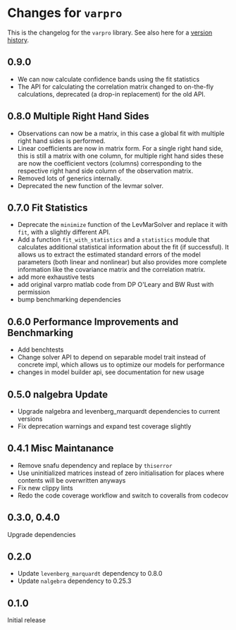 # Changes for `varpro`

This is the changelog for the `varpro` library.
See also here for a [version history](https://crates.io/crates/varpro/versions).

## 0.9.0

- We can now calculate confidence bands using the fit statistics
- The API for calculating the correlation matrix changed to on-the-fly
  calculations, deprecated (a drop-in replacement) for the old API.

## 0.8.0 Multiple Right Hand Sides

- Observations can now be a matrix, in this case a global fit with multiple right
hand sides is performed.
- Linear coefficients are now in matrix form. For a single right hand side, this
is still a matrix with one column, for multiple right hand sides these are now
the coefficient vectors (columns) corresponding to the respective right hand
side column of the observation matrix.
- Removed lots of generics internally.
- Deprecated the new function of the levmar solver.

## 0.7.0 Fit Statistics

- Deprecate the `minimize` function of the LevMarSolver and
replace it with `fit`, with a slightly different API.
- Add a function `fit_with_statistics` and a `statistics` module
that calculates additional statistical information about the fit 
(if successful). It allows us to extract the estimated standard
errors of the model parameters (both linear and nonlinear) but also
provides more complete information like the covariance matrix and
the correlation matrix.
- add more exhaustive tests 
- add original varpro matlab code from DP O'Leary and BW Rust
with permission
- bump benchmarking dependencies

## 0.6.0 Performance Improvements and Benchmarking

- Add benchtests
- Change solver API to depend on separable model trait instead of concrete impl,
which allows us to optimize our models for performance
- changes in model builder api, see documentation for new usage

## 0.5.0 nalgebra Update

- Upgrade nalgebra and levenberg_marquardt dependencies to current versions
- Fix deprecation warnings and expand test coverage slightly

## 0.4.1 Misc Maintanance

- Remove snafu dependency and replace by `thiserror`
- Use uninitialized matrices instead of zero initialisation for places where contents will be overwritten anyways
- Fix new clippy lints
- Redo the code coverage workflow and switch to coveralls from codecov

## 0.3.0, 0.4.0

Upgrade dependencies


## 0.2.0

- Update `levenberg_marquardt` dependency to 0.8.0
- Update `nalgebra` dependency to 0.25.3

## 0.1.0

Initial release
